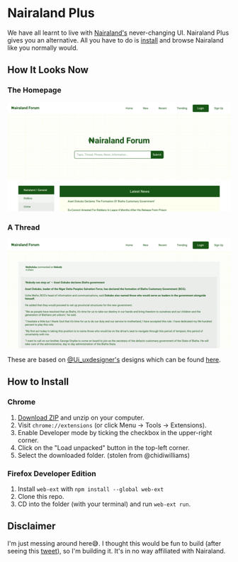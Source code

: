 # Nairaland Plus
We have all learnt to live with [Nairaland's](https://www.nairaland.com) never-changing UI. Nairaland Plus gives you an alternative. All you have to do is [install](#how-to-install) and browse Nairaland like you normally would.

## How It Looks Now
### The Homepage
![Homepage](./homepage.png)

### A Thread
![Thread](./thread-page.png)

These are based on [@Ui_uxdesigner's](https://www.twitter.com/Ui_uxdesigner) designs which can be found [here](https://www.behance.net/gallery/93022789/Nairaland-Website-Redesign).


## How to Install
### Chrome
1. [Download ZIP](https://github.com/ajizanci/nairaland-theme/archive/main.zip) and unzip on your computer.
2. Visit `chrome://extensions` (or click Menu -> Tools -> Extensions).
3. Enable Developer mode by ticking the checkbox in the upper-right corner.
4. Click on the "Load unpacked" button in the top-left corner.
5. Select the downloaded folder. 
(stolen from @chidiwilliams)

### Firefox Developer Edition
1. Install `web-ext` with `npm install --global web-ext`
2. Clone this repo.
3. CD into the folder (with your terminal) and run `web-ext run`.


## Disclaimer
I'm just messing around here😅. I thought this would be fun to build (after seeing this [tweet](https://mobile.twitter.com/Ui_uxdesigner/status/1264463867087925248)), so I'm building it. It's in no way affiliated with Nairaland.
